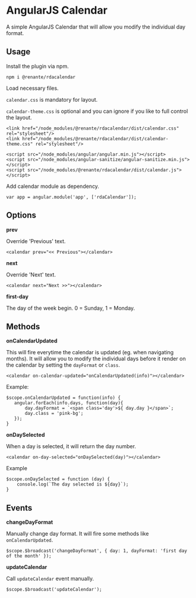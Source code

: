 # AngularJS Calendar
A simple AngularJS Calendar that will allow you modify the individual day format.

## Usage

Install the plugin via npm.

    npm i @renante/rdacalendar

Load necessary files.

`calendar.css` is mandatory for layout.

`calendar-theme.css` is optional and you can ignore if you like to full control the layout.

    <link href="/node_modules/@renante/rdacalendar/dist/calendar.css" rel="stylesheet"/>
    <link href="/node_modules/@renante/rdacalendar/dist/calendar-theme.css" rel="stylesheet"/>

    <script src="/node_modules/angular/angular.min.js"></script>
    <script src="/node_modules/angular-sanitize/angular-sanitize.min.js"></script>
    <script src="/node_modules/@renante/rdacalendar/dist/calendar.js"></script>
    
Add calendar module as dependency.

    var app = angular.module('app', ['rdaCalendar']);

## Options

**prev**

Override 'Previous' text.

    <calendar prev="<< Previous"></calendar>

**next**

Override 'Next' text.

    <calendar next="Next >>"></calendar>

**first-day**

The day of the week begin. 0 = Sunday, 1 = Monday.

    
## Methods


**onCalendarUpdated**

This will fire everytime the calendar is updated (eg. when navigating months).
It will allow you to modify the individual days before it render on the calendar by setting the `dayFormat` or `class`.


    <calendar on-calendar-updated="onCalendarUpdated(info)"></calendar> 

Example:

    $scope.onCalendarUpdated = function(info) {
       angular.forEach(info.days, function(day){
           day.dayFormat = `<span class='day'>${ day.day }</span>`;
           day.class = 'pink-bg';
       });
    }


**onDaySelected**

When a day is selected, it will return the day number.

    <calendar on-day-selected="onDaySelected(day)"></calendar>
    
Example

    $scope.onDaySelected = function (day) {
        console.log(`The day selected is ${day}`);
    }
    

## Events


**changeDayFormat**

Manually change day format.
It will fire some methods like `onCalendarUpdated`.

    $scope.$broadcast('changeDayFormat', { day: 1, dayFormat: 'first day of the month' });


**updateCalendar**

Call `updateCalendar` event manually.

    $scope.$broadcast('updateCalendar');